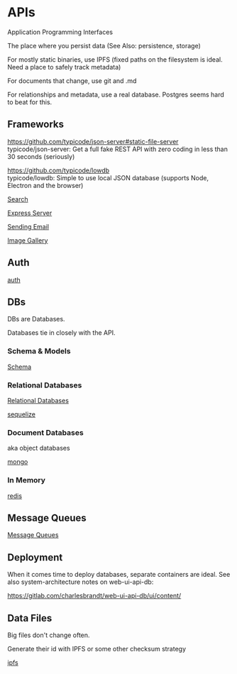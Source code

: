 # APIs

Application Programming Interfaces

The place where you persist data (See Also: persistence, storage)

For mostly static binaries, use IPFS (fixed paths on the filesystem is ideal. Need a place to safely track metadata)

For documents that change, use git and .md

For relationships and metadata, use a real database. Postgres seems hard to beat for this.

## Frameworks

https://github.com/typicode/json-server#static-file-server  
typicode/json-server: Get a full fake REST API with zero coding in less than 30 seconds (seriously)  

https://github.com/typicode/lowdb  
typicode/lowdb: Simple to use local JSON database (supports Node, Electron and the browser)  

[Search](search.md)

[Express Server](express.md)  

[Sending Email](email-sending.md)

[Image Gallery](image-gallery.md)



## Auth

[auth](auth.md)

## DBs 

DBs are Databases.

Databases tie in closely with the API.


### Schema & Models

[Schema](schema.md)


### Relational Databases

[Relational Databases](relational-db.md)

[sequelize](sequelize.md)


### Document Databases

aka object databases

[mongo](mongo.md)


### In Memory

[redis](redis.md)  


## Message Queues

[Message Queues](message-queue.md)


## Deployment

When it comes time to deploy databases, separate containers are ideal. See also system-architecture notes on web-ui-api-db:

https://gitlab.com/charlesbrandt/web-ui-api-db/ui/content/

## Data Files

Big files don't change often. 

Generate their id with IPFS or some other checksum strategy

[ipfs](ipfs.md)


